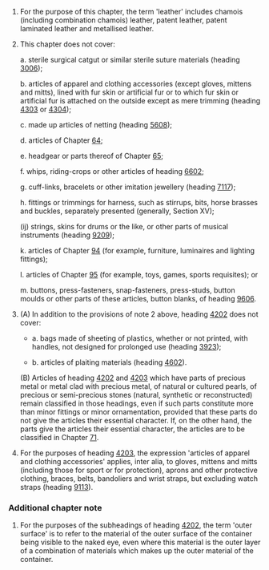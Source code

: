 1. For the purpose of this chapter, the term 'leather' includes chamois (including combination chamois) leather, patent leather, patent laminated leather and metallised leather.

2. This chapter does not cover:

    a. sterile surgical catgut or similar sterile suture materials (heading [3006](/headings/3006));

    b. articles of apparel and clothing accessories (except gloves, mittens and mitts), lined with fur skin or artificial fur or to which fur skin or artificial fur is attached on the outside except as mere trimming (heading [4303](/headings/4303) or [4304](/headings/4304));

    c. made up articles of netting (heading [5608](/headings/5608));

    d. articles of Chapter [64](/chapters/64);

    e. headgear or parts thereof of Chapter [65](/chapters/65);

    f. whips, riding-crops or other articles of heading [6602](/headings/6602);

    g. cuff-links, bracelets or other imitation jewellery (heading [7117](/headings/7117));

    h. fittings or trimmings for harness, such as stirrups, bits, horse brasses and buckles, separately presented (generally, Section XV);

    (ij) strings, skins for drums or the like, or other parts of musical instruments (heading [9209](/headings/9209));

    k. articles of Chapter [94](/chapters/94) (for example, furniture, luminaires and lighting fittings);

    l. articles of Chapter [95](/chapters/95) (for example, toys, games, sports requisites); or

    m. buttons, press-fasteners, snap-fasteners, press-studs, button moulds or other parts of these articles, button blanks, of heading [9606](/headings/9606).

3. (A) In addition to the provisions of note 2 above, heading [4202](/headings/4202) does not cover:

    - a. bags made of sheeting of plastics, whether or not printed, with handles, not designed for prolonged use (heading [3923](/headings/3923));

    - b. articles of plaiting materials (heading [4602](/headings/4602)).

    (B) Articles of heading [4202](/headings/4202) and [4203](/headings/4203) which have parts of precious metal or metal clad with precious metal, of natural or cultured pearls, of precious or semi-precious stones (natural, synthetic or reconstructed) remain classified in those headings, even if such parts constitute more than minor fittings or minor ornamentation, provided that these parts do not give the articles their essential character. If, on the other hand, the parts give the articles their essential character, the articles are to be classified in Chapter [71](/chapters/71).

4. For the purposes of heading [4203](/headings/4203), the expression 'articles of apparel and clothing accessories' applies, inter alia, to gloves, mittens and mitts (including those for sport or for protection), aprons and other protective clothing, braces, belts, bandoliers and wrist straps, but excluding watch straps (heading [9113](/headings/9113)).

### Additional chapter note

1. For the purposes of the subheadings of heading [4202](/headings/4202), the term 'outer surface' is to refer to the material of the outer surface of the container being visible to the naked eye, even where this material is the outer layer of a combination of materials which makes up the outer material of the container.
